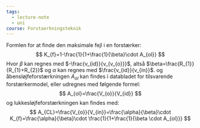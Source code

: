 ```yaml
---
tags:
  - lecture-note
  - uni
course: Forstaerkningsteknik
---
```

Formlen for at finde den maksimale fejl i en forstærker:
$$
K_{f}=1-\frac{1}{1+\frac{1}{\beta}\cdot A_{ol}}
$$
Hvor $\beta$ kan regnes med $-\frac{v_{id}}{v_{v_{o}}}$, altså $\beta=\frac{R_{1}}{R_{1}+R_{2}}$ og $\alpha$ kan regnes med $\frac{v_{id}}{v_{in}}$.
og åbensløjfeforstærkningen $A_{ol}$ kan findes i databladet for tilsvarende forstærkermodel, eller udregnes med følgende formel:
$$
A_{ol}=\frac{V_{o}}{V_{id}}
$$
og lukkesløjfeforstærkningen kan findes med:
$$
A_{CL}=\frac{V_{o}}{V_{in}}=\frac{\alpha}{\beta}\cdot K_{f}=\frac{\alpha}{\beta}\cdot \frac{1}{1+\frac{1}{\beta \cdot A_{ol}}}
$$
